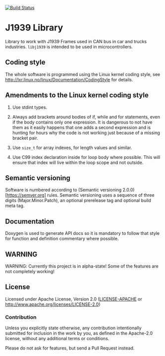[![Build Status](https://travis-ci.org/paoloteti/libj1939.svg?branch=master)](https://travis-ci.org/paoloteti/libj1939)

# J1939 Library

Library to work with J1939 Frames used in CAN bus in car and trucks industries.
`libj1939` is intended to be used in microcontrollers.

## Coding style

The whole software is programmed using the Linux kernel coding style, see
http://lxr.linux.no/linux/Documentation/CodingStyle for details.

## Amendments to the Linux kernel coding style

1. Use stdint types.

2. Always add brackets around bodies of if, while and for statements, even
   if the body contains only one expression. It is dangerous to not have them
   as it easily happens that one adds a second expression and is hunting for
   hours why the code is not working just because of a missing bracket pair.

3. Use `size_t` for array indexes, for length values and similar.

4. Use C99 index declaration inside for loop body where possible. This will ensure
   that index will live within the loop scope and not outside.

## Semantic versioning

Software is numbered according to (Semantic versioning 2.0.0)[https://semver.org] rules. 
Semantic versioning uses a sequence of three digits (Major.Minor.Patch),
an optional prerelease tag and optional build meta tag.

## Documentation

Doxygen is used to generate API docs so it is mandatory to follow that
style for function and definition commentary where possible.

## WARNING

WARNING: Currently this project is in alpha-state! Some of the features are
not completely working!

## License

Licensed under Apache License, Version 2.0 ([LICENSE-APACHE](LICENSE-APACHE) or
  http://www.apache.org/licenses/LICENSE-2.0)


### Contribution

Unless you explicitly state otherwise, any contribution intentionally submitted for
inclusion in the work by you, as defined in the Apache-2.0 license, without any
additional terms or conditions.

Please do not ask for features, but send a Pull Request instead.
